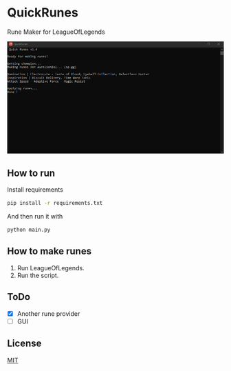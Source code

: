 # QuickRunes

Rune Maker for LeagueOfLegends

![Preview](https://github.com/ppizzopet/quickrunes/blob/main/images/preview.png?raw=true)

## How to run

Install requirements

```bash
pip install -r requirements.txt
```

And then run it with

```bash
python main.py
```

## How to make runes

1. Run LeagueOfLegends.
2. Run the script.

## ToDo
- [x] Another rune provider
- [ ] GUI

## License
[MIT](https://choosealicense.com/licenses/mit/)

